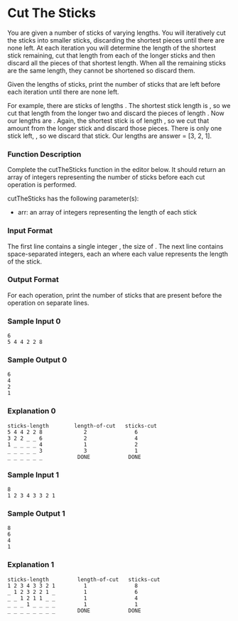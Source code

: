 # Cut The Sticks

You are given a number of sticks of varying lengths. You will iteratively cut the sticks into smaller sticks, discarding the shortest pieces until there are none left. At each iteration you will determine the length of the shortest stick remaining, cut that length from each of the longer sticks and then discard all the pieces of that shortest length. When all the remaining sticks are the same length, they cannot be shortened so discard them.

Given the lengths of  sticks, print the number of sticks that are left before each iteration until there are none left.

For example, there are  sticks of lengths . The shortest stick length is , so we cut that length from the longer two and discard the pieces of length . Now our lengths are . Again, the shortest stick is of length , so we cut that amount from the longer stick and discard those pieces. There is only one stick left, , so we discard that stick. Our lengths are answer = [3, 2, 1].

### Function Description

Complete the cutTheSticks function in the editor below. It should return an array of integers representing the number of sticks before each cut operation is performed.

cutTheSticks has the following parameter(s):

- arr: an array of integers representing the length of each stick

### Input Format

The first line contains a single integer , the size of .
The next line contains  space-separated integers, each an  where each value represents the length of the  stick.

### Output Format

For each operation, print the number of sticks that are present before the operation on separate lines.

### Sample Input 0

```
6
5 4 4 2 2 8
```

### Sample Output 0

```
6
4
2
1
```

### Explanation 0

```
sticks-length        length-of-cut   sticks-cut
5 4 4 2 2 8             2               6
3 2 2 _ _ 6             2               4
1 _ _ _ _ 4             1               2
_ _ _ _ _ 3             3               1
_ _ _ _ _ _           DONE            DONE
```

### Sample Input 1

```
8
1 2 3 4 3 3 2 1
```

### Sample Output 1

```
8
6
4
1
```

### Explanation 1

```
sticks-length         length-of-cut   sticks-cut
1 2 3 4 3 3 2 1         1               8
_ 1 2 3 2 2 1 _         1               6
_ _ 1 2 1 1 _ _         1               4
_ _ _ 1 _ _ _ _         1               1
_ _ _ _ _ _ _ _       DONE            DONE
```
